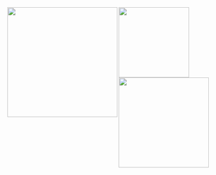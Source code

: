 <div align="left">
  <a href="https://open.spotify.com/user/l4fopfuqp9j40cty3twf57hbo?si=75637cc9863a4edb">
    <img src="https://spotify-github-profile.vercel.app/api/view?uid=l4fopfuqp9j40cty3twf57hbo&cover_image=true&theme=default&show_offline=false&background_color=121212)](https://github.com/kittinan/spotify-github-profile" align="left" height="250">
      <a href="https://discord.com/users/708739244553797643">
        <img src="https://lanyard-profile-readme.vercel.app/api/708739244553797643?animated=true" align="left" height="160" align="left" height="205">
      <a href="https://steamcommunity.com/id/makemoneywasnoteasy/">
        <img src="https://steam-stat.vercel.app/api?profileName=makemoneywasnoteasy" align="left" height="205" align="left" height="105">   
  </a>
</div>

